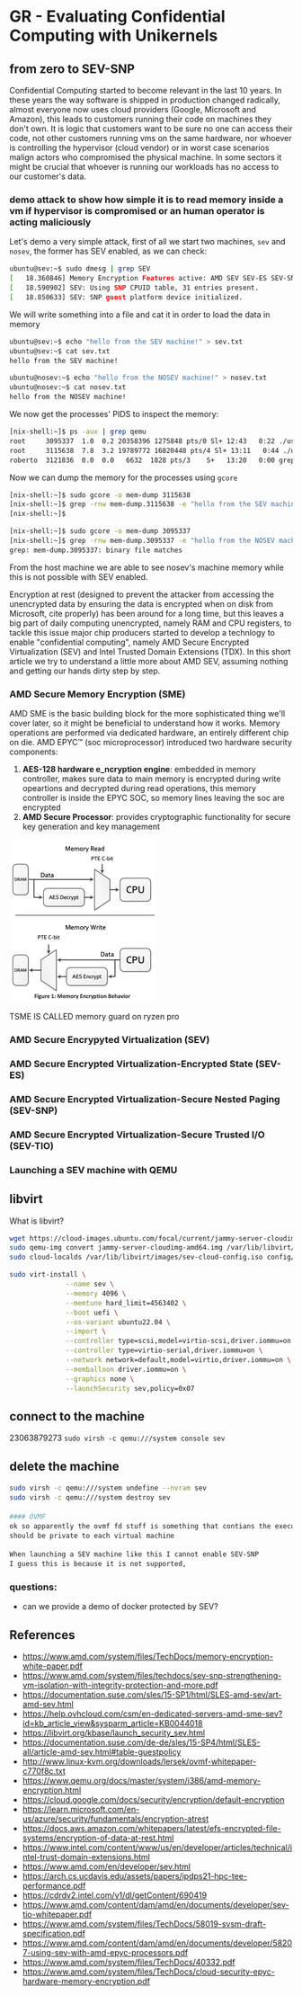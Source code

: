 # GR - Evaluating Confidential Computing with Unikernels

## from zero to SEV-SNP

Confidential Computing started to become relevant in the last 10 years. In these years the way software is shipped in production changed radically, almost everyone now uses cloud providers (Google, Microsoft and Amazon), this leads to customers running their code on machines they don't own. It is logic that customers want to be sure no one can access their code, not other customers running vms on the same hardware, nor whoever is controlling the hypervisor (cloud vendor) or in worst case scenarios malign actors who compromised the physical machine. 
In some sectors it might be crucial that whoever is running our workloads has no access to our customer's data.

### demo attack to show how simple it is to read memory inside a vm if hypervisor is compromised or an human operator is acting maliciously

Let's demo a very simple attack, first of all we start two machines, `sev` and `nosev`, the former has SEV enabled, as we can check:

```bash
ubuntu@sev:~$ sudo dmesg | grep SEV
[   18.360846] Memory Encryption Features active: AMD SEV SEV-ES SEV-SNP
[   18.590902] SEV: Using SNP CPUID table, 31 entries present.
[   18.850633] SEV: SNP guest platform device initialized.
```
We will write something into a file and cat it in order to load the data in memory
```bash
ubuntu@sev:~$ echo "hello from the SEV machine!" > sev.txt
ubuntu@sev:~$ cat sev.txt 
hello from the SEV machine!
```

```bash
ubuntu@nosev:~$ echo "hello from the NOSEV machine!" > nosev.txt
ubuntu@nosev:~$ cat nosev.txt 
hello from the NOSEV machine!
```

We now get the processes' PIDS to inspect the memory: 

```bash
[nix-shell:~]$ ps -aux | grep qemu
root     3095337  1.0  0.2 20358396 1275848 pts/0 Sl+ 12:43   0:22 ./usr/local/bin/qemu-system-x86_64 -enable-kvm -cpu EPYC-v4,host-phys-bits=true -smp 16 -m 16G -machine type=q35 -drive if=pflash,format=raw,unit=0,file=/scratch/roberto/gr/usr/local/share/qemu/OVMF_CODE.fd,readonly=on -drive if=pflash,format=raw,unit=1,file=./nosev.fd -drive file=cloud-config-nosev.iso,media=cdrom,index=0 -drive file=nosev.img,if=none,id=disk0,format=raw -device virtio-scsi-pci,id=scsi0,disable-legacy=on,iommu_platform=true -device scsi-hd,drive=disk0 -nographic -monitor pty -monitor unix:monitor,server,nowait -netdev type=tap,script=no,downscript=no,id=net0,ifname=tap3 -device virtio-net-pci,mac=52:54:00:cc:62:03,netdev=net0,disable-legacy=on,iommu_platform=true,romfile=
root     3115638  7.8  3.2 19789772 16820448 pts/4 Sl+ 13:11   0:44 ./usr/local/bin/qemu-system-x86_64 -enable-kvm -cpu EPYC-v4,host-phys-bits=true -smp 16 -machine type=q35,confidential-guest-support=sev0,memory-backend=ram1,kvm-type=protected,vmport=off -object memory-backend-memfd-private,id=ram1,size=16G,share=true -object sev-snp-guest,id=sev0,policy=0x30000,cbitpos=51,reduced-phys-bits=1,init-flags=0,host-data=b2l3bmNvd3FuY21wbXA -drive if=pflash,format=raw,unit=0,file=/scratch/roberto/gr/OVMF_files/OVMF_CODE_sev.fd,readonly=on -drive if=pflash,format=raw,unit=1,file=./sev.fd -drive file=cloud-config-sev.iso,media=cdrom,index=0 -drive file=sev.img,if=none,id=disk0,format=raw -device virtio-scsi-pci,id=scsi0,disable-legacy=on,iommu_platform=true -device scsi-hd,drive=disk0 -nographic -monitor pty -monitor unix:monitor,server,nowait -netdev type=tap,script=no,downscript=no,id=net0,ifname=tap4 -device virtio-net-pci,mac=52:54:00:cc:62:04,netdev=net0,disable-legacy=on,iommu_platform=true,romfile=
roberto  3121836  0.0  0.0   6632  1828 pts/3    S+   13:20   0:00 grep qemu
```

Now we can dump the memory for the processes using `gcore`

```bash
[nix-shell:~]$ sudo gcore -o mem-dump 3115638
[nix-shell:~]$ grep -rnw mem-dump.3115638 -e "hello from the SEV machine!"
[nix-shell:~]$ 
```

```bash
[nix-shell:~]$ sudo gcore -o mem-dump 3095337
[nix-shell:~]$ grep -rnw mem-dump.3095337 -e "hello from the NOSEV machine!"
grep: mem-dump.3095337: binary file matches
```
From the host machine we are able to see nosev's machine memory while this is not possible with SEV enabled.


Encryption  at rest (designed to prevent the attacker from accessing the unencrypted data by ensuring the data is encrypted when on disk from Microsoft, cite properly) has been around for a long time, but this leaves a big part of daily computing unencrypted, namely RAM and CPU registers, to tackle this issue major chip producers started to develop a technlogy to enable "confidential computing", namely AMD Secure Encrypted Virtualization (SEV) and Intel Trusted Domain Extensions (TDX). In this short article we try to understand a little more about AMD SEV, assuming nothing and getting our hands dirty step by step.


### AMD Secure Memory Encryption (SME)
AMD SME is the basic building block for the more sophisticated thing we'll cover later, so it might be beneficial to understand how it works. Memory operations are performed via dedicated hardware, an entirely different chip on die. AMD EPYC™ (soc microprocessor) introduced two hardware security components:

1. __AES-128 hardware e_ncryption engine__: embedded in memory controller, makes sure data to main memory is encrypted during write opeartions and decrypted during read operations, this memory controller is inside the EPYC SOC, so memory lines leaving the soc are encrypted
2. __AMD Secure Processor__: provides cryptographic functionality for secure key generation and key management

![read-write](img/read_write.png)

TSME IS CALLED  memory guard on ryzen pro
### AMD Secure Encrypyted Virtualization (SEV)
### AMD Secure Encrypted Virtualization-Encrypted State (SEV-ES)
### AMD Secure Encrypted Virtualization-Secure Nested Paging (SEV-SNP)
### AMD Secure Encrypted Virtualization-Secure Trusted I/O  (SEV-TIO)


### Launching a SEV machine with QEMU

## libvirt

What is libvirt? 

```bash
wget https://cloud-images.ubuntu.com/focal/current/jammy-server-cloudimg-amd64.img
sudo qemu-img convert jammy-server-cloudimg-amd64.img /var/lib/libvirt/images/sev.img
sudo cloud-localds /var/lib/libvirt/images/sev-cloud-config.iso config/cloud-config-sev.yml
```

```bash
sudo virt-install \
              --name sev \
              --memory 4096 \
              --memtune hard_limit=4563402 \
              --boot uefi \
              --os-variant ubuntu22.04 \
              --import \
              --controller type=scsi,model=virtio-scsi,driver.iommu=on \
              --controller type=virtio-serial,driver.iommu=on \
              --network network=default,model=virtio,driver.iommu=on \
              --memballoon driver.iommu=on \
              --graphics none \
              --launchSecurity sev,policy=0x07
```

## connect to the machine
23063879273
`sudo virsh -c qemu:///system console sev`

## delete the machine
```bash
sudo virsh -c qemu:///system undefine --nvram sev
sudo virsh -c qemu:///system destroy sev

#### OVMF
ok so apparently the ovmf fd stuff is something that contians the executable firmware and the non-volatile variable store,  we shall make a vm specific copy because the variable store 
should be private to each virtual machine

When launching a SEV machine like this I cannot enable SEV-SNP
I guess this is because it is not supported, 

```


### questions:
+ can we provide a demo of docker protected by SEV?

## References

+ https://www.amd.com/system/files/TechDocs/memory-encryption-white-paper.pdf
+ https://www.amd.com/system/files/techdocs/sev-snp-strengthening-vm-isolation-with-integrity-protection-and-more.pdf
+ https://documentation.suse.com/sles/15-SP1/html/SLES-amd-sev/art-amd-sev.html
+ https://help.ovhcloud.com/csm/en-dedicated-servers-amd-sme-sev?id=kb_article_view&sysparm_article=KB0044018
+ https://libvirt.org/kbase/launch_security_sev.html
+ https://documentation.suse.com/de-de/sles/15-SP4/html/SLES-all/article-amd-sev.html#table-guestpolicy
+ http://www.linux-kvm.org/downloads/lersek/ovmf-whitepaper-c770f8c.txt
+ https://www.qemu.org/docs/master/system/i386/amd-memory-encryption.html
+ https://cloud.google.com/docs/security/encryption/default-encryption
+ https://learn.microsoft.com/en-us/azure/security/fundamentals/encryption-atrest
+ https://docs.aws.amazon.com/whitepapers/latest/efs-encrypted-file-systems/encryption-of-data-at-rest.html
+ https://www.intel.com/content/www/us/en/developer/articles/technical/intel-trust-domain-extensions.html
+ https://www.amd.com/en/developer/sev.html
+ https://arch.cs.ucdavis.edu/assets/papers/ipdps21-hpc-tee-performance.pdf
+ https://cdrdv2.intel.com/v1/dl/getContent/690419 
+ https://www.amd.com/content/dam/amd/en/documents/developer/sev-tio-whitepaper.pdf
+ https://www.amd.com/system/files/TechDocs/58019-svsm-draft-specification.pdf
+ https://www.amd.com/content/dam/amd/en/documents/developer/58207-using-sev-with-amd-epyc-processors.pdf
+ https://www.amd.com/system/files/TechDocs/40332.pdf
+ https://www.amd.com/system/files/TechDocs/cloud-security-epyc-hardware-memory-encryption.pdf
